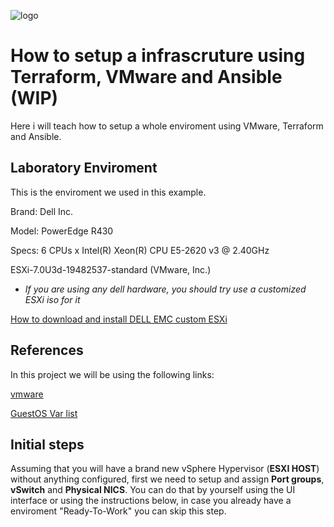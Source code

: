 
![logo](https://raw.githubusercontent.com/jopnine/terraform-vmware/main/image.png)


# How to setup a infrascruture using Terraform, VMware and Ansible (WIP)

Here i will teach how to setup a whole enviroment using VMware, Terraform and Ansible.



## Laboratory Enviroment

This is the enviroment we used in this example.

Brand: Dell Inc.

Model: PowerEdge R430

Specs: 6 CPUs x Intel(R) Xeon(R) CPU E5-2620 v3 @ 2.40GHz

ESXi-7.0U3d-19482537-standard (VMware, Inc.) 

* *If  you are using any dell hardware, you should try use a customized ESXi iso for it*

[How to download and install DELL EMC custom ESXi](https://www.dell.com/support/kbdoc/pt-br/000176963/dell-emc-customized-image-of-vmware-esxi-availability-and-download-instructions)

## References

In this project we will be using the following links:

[vmware](https://registry.terraform.io/providers/hashicorp/vsphere/latest/docs)

[GuestOS Var list](https://github.com/jopnine/terraform-vmware/blob/main/guestOS)
## Initial steps

Assuming that you will have a brand new vSphere Hypervisor (**ESXI HOST**) without anything configured,
first we need to setup and assign **Port groups**, **vSwitch** and **Physical NICS**. You can do
that by yourself using the UI interface or using the instructions below, in case you already have a 
enviroment "Ready-To-Work" you can skip this step.
